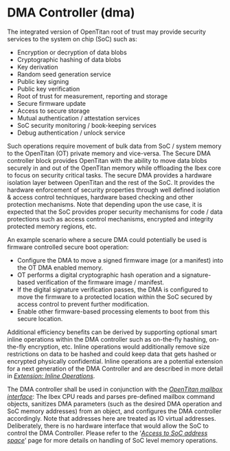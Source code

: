 # DMA Controller (dma)

The integrated version of OpenTitan root of trust may provide security
services to the system on chip (SoC) such as:

-   Encryption or decryption of data blobs
-   Cryptographic hashing of data blobs
-   Key derivation
-   Random seed generation service
-   Public key signing
-   Public key verification
-   Root of trust for measurement, reporting and storage
-   Secure firmware update
-   Access to secure storage
-   Mutual authentication / attestation services
-   SoC security monitoring / book-keeping services
-   Debug authentication / unlock service

Such operations require movement of bulk data from SoC / system memory
to the OpenTitan (OT) private memory and vice-versa. The Secure DMA
controller block provides OpenTitan with the ability to move data
blobs securely in and out of the OpenTitan memory while offloading the
Ibex core to focus on security critical tasks. The secure DMA provides
a hardware isolation layer between OpenTitan and the rest of the SoC.
It provides the hardware enforcement of security properties through well
defined isolation & access control techniques, hardware based checking
and other protection mechanisms. Note that depending upon the use case, it
is expected that the SoC provides proper security mechanisms for code /
data protections such as access control mechanisms, encrypted and
integrity protected memory regions, etc.

An example scenario where a secure DMA could potentially be used is
firmware controlled secure boot operation:

-   Configure the DMA to move a signed firmware image (or a manifest) into the OT
    DMA enabled memory.
-   OT performs a digital cryptographic hash operation and a signature-based
    verification of the firmware image / manifest.
-   If the digital signature verification passes, the DMA is configured to move
    the firmware to a protected location within the SoC secured by
    access control to prevent further modification.
-   Enable other firmware-based processing elements to boot from this
    secure location.

Additional efficiency benefits can be derived by supporting optional
smart inline operations within the DMA controller such as on-the-fly hashing, on-the-fly
encryption, etc. Inline operations would
additionally remove size restrictions on data to be hashed and could
keep data that gets hashed or encrypted physically confidential. Inline
operations are a potential extension for a next generation of the DMA
Controller and are described in more detail in [*Extension: Inline
Operations*](./doc/theory_of_operation.md#extension-inline-operations).

The DMA controller shall be used in conjunction with the
[*OpenTitan mailbox interface*](https://opentitan.org/book/hw/ip/mbx/index.html): The Ibex CPU reads
and parses pre-defined mailbox command objects, sanitizes DMA parameters
(such as the desired DMA operation and SoC memory addresses) from an
object, and configures the DMA controller accordingly. Note that
addresses here are treated as IO virtual addresses. Deliberately, there
is no hardware interface that would allow the SoC to control the DMA
Controller. Please refer to the ‘[*Access to SoC address
space*]()’
page for more details on handling of SoC level memory operations.
